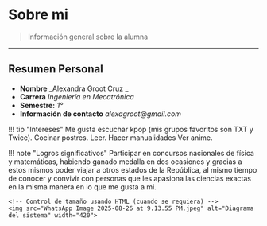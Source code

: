 # Sobre mi

> Información general sobre la alumna  


---

## Resumen Personal

- **Nombre** _Alexandra Groot Cruz _  
- **Carrera** _Ingeniería en Mecatrónica_  
- **Semestre:** _1°_  
- **Información de contacto** _alexagroot@gmail.com_

!!! tip "Intereses"
Me gusta escuchar kpop (mis grupos favoritos son TXT y Twice).
Cocinar postres. 
     Leer.
     Hacer manualidades
     Ver anime.

!!! note "Logros significativos"
    Participar en concursos nacionales de física y matemáticas, habiendo ganado medalla en dos ocasiones y gracias a estos mismos poder viajar a otros estados de la República, al mismo tiempo de conocer y convivir con personas que les apasiona las ciencias exactas en la misma manera en lo que me gusta a mi.

``` codigo
<!-- Control de tamaño usando HTML (cuando se requiera) -->
<img src="WhatsApp Image 2025-08-26 at 9.13.55 PM.jpeg" alt="Diagrama del sistema" width="420">
